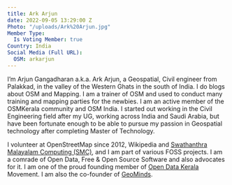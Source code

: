 ```yaml
---
title: Ark Arjun
date: 2022-09-05 13:29:00 Z
Photo: "/uploads/Ark%20Arjun.jpg"
Member Type:
  Is Voting Member: true
Country: India
Social Media (Full URL):
  OSM: arkarjun
---
```


I’m Arjun Gangadharan a.k.a. Ark Arjun, a Geospatial, Civil engineer from Palakkad, in the valley of the Western Ghats in the south of India. I do blogs about OSM and Mapping. I am a trainer of  OSM and used to conduct many training and mapping parties for the newbies. I am an active member of the OSMKerala community and OSM India.
I started out working in the Civil Engineering field after my UG, working across India and Saudi Arabia, but have been fortunate enough to be able to pursue my passion in Geospatial technology after completing Master of Technology.

I volunteer at OpenStreetMap since 2012, Wikipedia and [Swathanthra Malayalam Computing (SMC)](https://smc.org.in/), and I am part of various FOSS projects. I am a comrade of Open Data, Free & Open Source Software and also advocates for it. I am one of the proud founding member of [Open Data Kerala](https://opendatakerala.org/) Movement. I am also the co-founder of [GeoMinds](https://arkives.in/about/geominds.in).